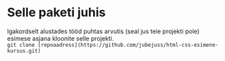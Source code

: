 # Selle paketi juhis
Igakordselt alustades tööd puhtas arvutis (seal jus teie projekti pole) esimese asjana kloonite selle projekti.  
`git clone [repoaadress](https://github.com/jubejuss/html-css-esimene-kursus.git)` 
